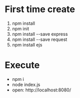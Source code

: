 # First time create

1. npm install 
2. npm init
3. npm install --save express
4. npm install --save request
5. npm install ejs

# Execute
- npm i
- node index.js
- open: http://localhost:8080/
